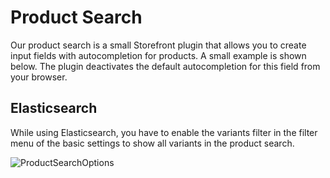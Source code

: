 # Product Search

Our product search is a small Storefront plugin that allows you to create input fields with autocompletion for products.
A small example is shown below. The plugin deactivates the default autocompletion for this field from your browser.

<!--

```twig
<div class="b2b--search-container">
    <input type="text" name="" data-product-search="{{ path('frontend.b2b.b2bproductsearch.searchProduct') }}" value="" />
</div>
```
-->

## Elasticsearch

While using Elasticsearch, you have to enable the variants filter in the filter menu of the basic settings to show all variants in the product search.

![ProductSearchOptions](../../../../../.gitbook/assets/product-search-options.png)
